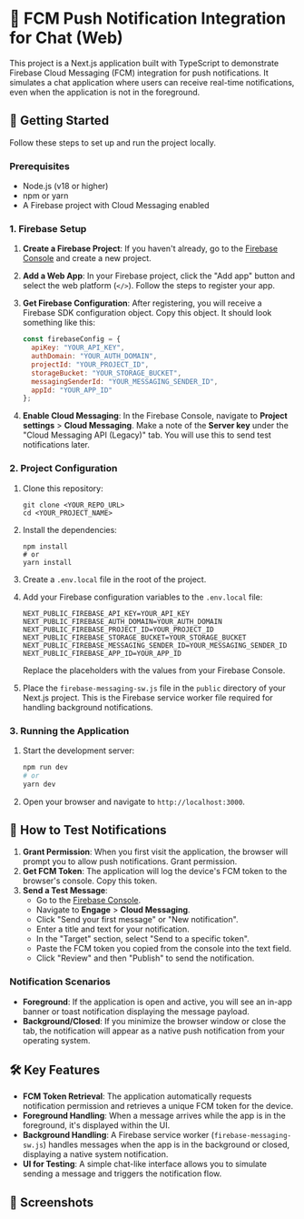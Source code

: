 # 💬 FCM Push Notification Integration for Chat (Web)

This project is a Next.js application built with TypeScript to demonstrate Firebase Cloud Messaging (FCM) integration for push notifications. It simulates a chat application where users can receive real-time notifications, even when the application is not in the foreground.

## 🚀 Getting Started

Follow these steps to set up and run the project locally.

### Prerequisites

* Node.js (v18 or higher)
* npm or yarn
* A Firebase project with Cloud Messaging enabled

### 1. Firebase Setup

1.  **Create a Firebase Project**: If you haven't already, go to the [Firebase Console](https://console.firebase.google.com/) and create a new project.
2.  **Add a Web App**: In your Firebase project, click the "Add app" button and select the web platform (`</>`). Follow the steps to register your app.
3.  **Get Firebase Configuration**: After registering, you will receive a Firebase SDK configuration object. Copy this object. It should look something like this:

    ```javascript
    const firebaseConfig = {
      apiKey: "YOUR_API_KEY",
      authDomain: "YOUR_AUTH_DOMAIN",
      projectId: "YOUR_PROJECT_ID",
      storageBucket: "YOUR_STORAGE_BUCKET",
      messagingSenderId: "YOUR_MESSAGING_SENDER_ID",
      appId: "YOUR_APP_ID"
    };
    ```

4.  **Enable Cloud Messaging**: In the Firebase Console, navigate to **Project settings** > **Cloud Messaging**. Make a note of the **Server key** under the "Cloud Messaging API (Legacy)" tab. You will use this to send test notifications later.

### 2. Project Configuration

1.  Clone this repository:
    ```
    git clone <YOUR_REPO_URL>
    cd <YOUR_PROJECT_NAME>
    ```
2.  Install the dependencies:
    ```
    npm install
    # or
    yarn install
    ```
3.  Create a `.env.local` file in the root of the project.
4.  Add your Firebase configuration variables to the `.env.local` file:
    ```
    NEXT_PUBLIC_FIREBASE_API_KEY=YOUR_API_KEY
    NEXT_PUBLIC_FIREBASE_AUTH_DOMAIN=YOUR_AUTH_DOMAIN
    NEXT_PUBLIC_FIREBASE_PROJECT_ID=YOUR_PROJECT_ID
    NEXT_PUBLIC_FIREBASE_STORAGE_BUCKET=YOUR_STORAGE_BUCKET
    NEXT_PUBLIC_FIREBASE_MESSAGING_SENDER_ID=YOUR_MESSAGING_SENDER_ID
    NEXT_PUBLIC_FIREBASE_APP_ID=YOUR_APP_ID
    ```
    Replace the placeholders with the values from your Firebase Console.

5.  Place the `firebase-messaging-sw.js` file in the `public` directory of your Next.js project. This is the Firebase service worker file required for handling background notifications.

### 3. Running the Application

1.  Start the development server:
    ```bash
    npm run dev
    # or
    yarn dev
    ```
2.  Open your browser and navigate to `http://localhost:3000`.

## 🧪 How to Test Notifications

1.  **Grant Permission**: When you first visit the application, the browser will prompt you to allow push notifications. Grant permission.
2.  **Get FCM Token**: The application will log the device's FCM token to the browser's console. Copy this token.
3.  **Send a Test Message**:
    * Go to the [Firebase Console](https://console.firebase.google.com/).
    * Navigate to **Engage** > **Cloud Messaging**.
    * Click "Send your first message" or "New notification".
    * Enter a title and text for your notification.
    * In the "Target" section, select "Send to a specific token".
    * Paste the FCM token you copied from the console into the text field.
    * Click "Review" and then "Publish" to send the notification.

### Notification Scenarios

* **Foreground**: If the application is open and active, you will see an in-app banner or toast notification displaying the message payload.
* **Background/Closed**: If you minimize the browser window or close the tab, the notification will appear as a native push notification from your operating system.

## 🛠️ Key Features

* **FCM Token Retrieval**: The application automatically requests notification permission and retrieves a unique FCM token for the device.
* **Foreground Handling**: When a message arrives while the app is in the foreground, it's displayed within the UI.
* **Background Handling**: A Firebase service worker (`firebase-messaging-sw.js`) handles messages when the app is in the background or closed, displaying a native system notification.
* **UI for Testing**: A simple chat-like interface allows you to simulate sending a message and triggers the notification flow.

## 📸 Screenshots

